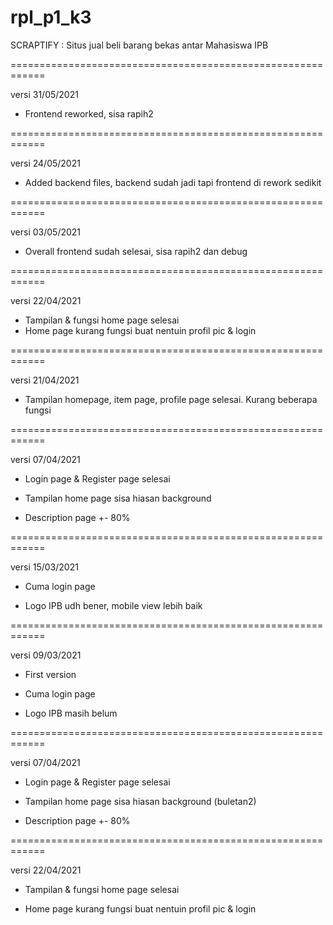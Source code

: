 # rpl_p1_k3
SCRAPTIFY : Situs jual beli barang bekas antar Mahasiswa IPB

============================================================

versi 31/05/2021
  - Frontend reworked, sisa rapih2 

============================================================

versi 24/05/2021
  - Added backend files, backend sudah jadi tapi frontend di rework sedikit

============================================================

versi 03/05/2021
  
  - Overall frontend sudah selesai, sisa rapih2 dan debug

============================================================

versi 22/04/2021
  
  - Tampilan & fungsi home page selesai
  - Home page kurang fungsi buat nentuin profil pic & login

============================================================

versi 21/04/2021
  
  - Tampilan homepage, item page, profile page selesai. Kurang beberapa fungsi

============================================================

versi 07/04/2021

  - Login page & Register page selesai

  - Tampilan home page sisa hiasan background

  - Description page +- 80%
  
============================================================

versi 15/03/2021

  - Cuma login page

  - Logo IPB udh bener, mobile view lebih baik
  
============================================================

versi 09/03/2021

  - First version

  - Cuma login page

  - Logo IPB masih belum

============================================================

versi 07/04/2021

  - Login page & Register page selesai
  
  - Tampilan home page sisa hiasan background (buletan2)
  
  - Description page +- 80%
  
  ============================================================

versi 22/04/2021

  - Tampilan & fungsi home page selesai
  
  - Home page kurang fungsi buat nentuin profil pic & login


